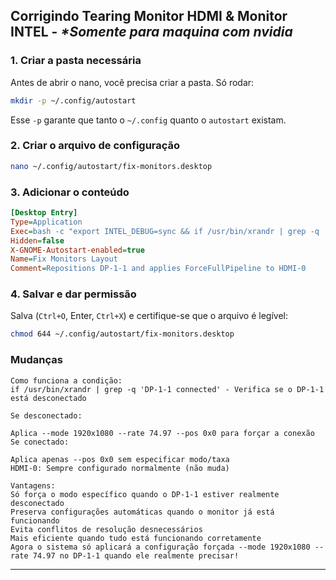 ## Corrigindo Tearing Monitor HDMI & Monitor INTEL - _*Somente para maquina com nvidia_

### 1. Criar a pasta necessária

Antes de abrir o nano, você precisa criar a pasta. Só rodar:

```bash
mkdir -p ~/.config/autostart
```

Esse `-p` garante que tanto o `~/.config` quanto o `autostart` existam.

### 2. Criar o arquivo de configuração

```bash
nano ~/.config/autostart/fix-monitors.desktop
```

### 3. Adicionar o conteúdo

```ini
[Desktop Entry]
Type=Application
Exec=bash -c "export INTEL_DEBUG=sync && if /usr/bin/xrandr | grep -q 'DP-1-1 connected'; then /usr/bin/xrandr --output DP-1-1 --pos 0x0; else /usr/bin/xrandr --output DP-1-1 --mode 1920x1080 --rate 74.97 --pos 0x0; fi && /usr/bin/xrandr --output HDMI-0 --mode 1920x1080 --rate 74.97 --pos 1080x447 --rotate normal && /usr/bin/nvidia-settings --assign CurrentMetaMode='HDMI-0: 1920x1080_75 +1080+447 { ForceCompositionPipeline=On, ForceFullCompositionPipeline=On }'"
Hidden=false
X-GNOME-Autostart-enabled=true
Name=Fix Monitors Layout
Comment=Repositions DP-1-1 and applies ForceFullPipeline to HDMI-0
```

### 4. Salvar e dar permissão

Salva (`Ctrl+O`, Enter, `Ctrl+X`) e certifique-se que o arquivo é legível:

```bash
chmod 644 ~/.config/autostart/fix-monitors.desktop
```
### Mudanças
```
Como funciona a condição:
if /usr/bin/xrandr | grep -q 'DP-1-1 connected' - Verifica se o DP-1-1 está desconectado

Se desconectado:

Aplica --mode 1920x1080 --rate 74.97 --pos 0x0 para forçar a conexão
Se conectado:

Aplica apenas --pos 0x0 sem especificar modo/taxa
HDMI-0: Sempre configurado normalmente (não muda)

Vantagens:
Só força o modo específico quando o DP-1-1 estiver realmente desconectado
Preserva configurações automáticas quando o monitor já está funcionando
Evita conflitos de resolução desnecessários
Mais eficiente quando tudo está funcionando corretamente
Agora o sistema só aplicará a configuração forçada --mode 1920x1080 --rate 74.97 no DP-1-1 quando ele realmente precisar!
```

---
